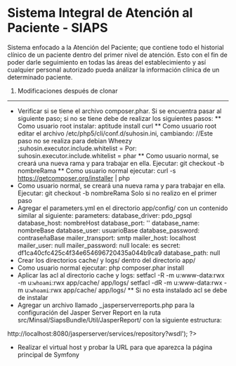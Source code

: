  Sistema Integral de Atención al Paciente - SIAPS
====================================================

Sistema enfocado a la Atención del Paciente; que contiene todo el historial 
clínico de un paciente dentro del primer nivel de atención. Esto con el fin de
poder darle seguimiento en todas las áreas del establecimiento y así cualquier
personal autorizado pueda análizar la información clínica de un determinado 
paciente.

1) Modificaciones después de clonar
---------------------------------------
* Verificar si se tiene el archivo composer.phar. Si se encuentra pasar al siguiente paso; si no se 
tiene debe de realizar los siguientes pasos:
    ** Como usuario root instalar: aptitude install curl
    ** Como usuario root editar el archivo /etc/php5/cli/conf.d/suhosin.ini, cambiando: //Este paso no se realiza para debian Wheezy
            ;suhosin.executor.include.whitelist =
       Por:
            suhosin.executor.include.whitelist = phar
    ** Como usuario normal, se creará una nueva rama y para trabajar en ella. Ejecutar:
       git checkout -b nombreRama
    ** Como usuario normal ejecutar: curl -s https://getcomposer.org/installer | php
* Como usuario normal, se creará una nueva rama y para trabajar en ella. Ejecutar:
       git checkout -b nombreRama 
Solo si no realizo en el primer paso
* Agregar el parameters.yml en el directorio app/config/ con un contenido similar al siguiente:
parameters:
    database_driver: pdo_pgsql
    database_host: nombreHost
    database_port: ''
    database_name: nombreBase
    database_user: usuarioBase
    database_password: contraseñaBase
    mailer_transport: smtp
    mailer_host: localhost
    mailer_user: null
    mailer_password: null
    locale: es
    secret: df1ca40cfc425c4f34e654696720435a044b9ca9
    database_path: null
* Crear los directorios cache/ y logs/ dentro del directorio app/
* Como usuario normal ejecutar: php composer.phar install
* Aplicar las acl al directorio cache y logs:
setfacl -R -m u:www-data:rwx -m u:`whoami`:rwx app/cache/ app/logs/
setfacl -dR -m u:www-data:rwx -m u:`whoami`:rwx app/cache/ app/logs/
   ** Si no esta instalado acl se debe de instalar
* Agregar un archivo llamado _jasperserverreports.php para la configuración del Jasper Server Report en la ruta src/Minsal/SiapsBundle/Util/JasperReport/
  con la siguiente estructura:
<?php

define('JASPER_USER', 'usuario_jasper_server');
define('JASPER_PASSWORD', 'contraseña_del_usuario');
define('JASPER_URL','URI DEL SERVICIO algo similar a -> http://localhost:8080/jasperserver/services/repository?wsdl');

?>
* Realizar el virtual host y probar la URL para que aparezca la página principal de Symfony
